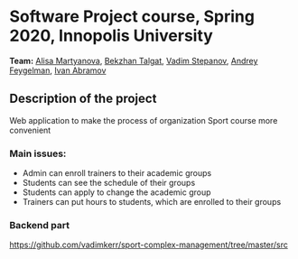 # Software Project course, Spring 2020, Innopolis University

**Team:**
[Alisa Martyanova](https://github.com/AlisaMartyanova), 
[Bekzhan Talgat](https://github.com/Beka-13),
[Vadim Stepanov](https://github.com/vadimkerr/),
[Andrey Feygelman](https://github.com/Andrey862),
[Ivan Abramov](https://github.com/TopIvanAbramov)


## Description of the project
 Web application to make the process of organization Sport course more convenient
 
### Main issues:
- Admin can enroll trainers to their academic groups
- Students can see the schedule of their groups
- Students can apply to change the academic group
- Trainers can put hours to students, which are enrolled to their groups

### Backend part
  https://github.com/vadimkerr/sport-complex-management/tree/master/src
